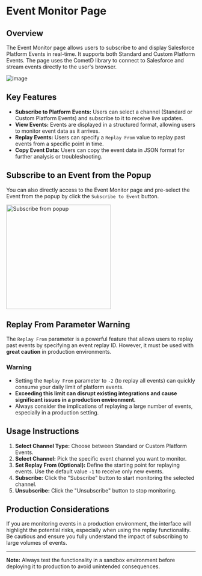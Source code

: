 # Event Monitor Page

## Overview
The Event Monitor page allows users to subscribe to and display Salesforce Platform Events in real-time. It supports both Standard and Custom Platform Events. The page uses the CometD library to connect to Salesforce and stream events directly to the user's browser.

![image](https://github.com/user-attachments/assets/e24e10cf-2b6c-4d04-ad6e-3377c833ef1d)


## Key Features
- **Subscribe to Platform Events:** Users can select a channel (Standard or Custom Platform Events) and subscribe to it to receive live updates.
- **View Events:** Events are displayed in a structured format, allowing users to monitor event data as it arrives.
- **Replay Events:** Users can specify a `Replay From` value to replay past events from a specific point in time.
- **Copy Event Data:** Users can copy the event data in JSON format for further analysis or troubleshooting.

## Subscribe to an Event from the Popup
You can also directly access to the Event Monitor page and pre-select the Event from the popup by click the `Subscribe to Event` button.

<img width="278" alt="Subscribe from popup" src="https://github.com/user-attachments/assets/a087944d-df38-4e38-a05f-dcdd3bf57b28">

## Replay From Parameter Warning
The `Replay From` parameter is a powerful feature that allows users to replay past events by specifying an event replay ID. However, it must be used with **great caution** in production environments.

### **Warning**
- Setting the `Replay From` parameter to `-2` (to replay all events) can quickly consume your daily limit of platform events.
- **Exceeding this limit can disrupt existing integrations and cause significant issues in a production environment.**
- Always consider the implications of replaying a large number of events, especially in a production setting.

## Usage Instructions
1. **Select Channel Type:** Choose between Standard or Custom Platform Events.
2. **Select Channel:** Pick the specific event channel you want to monitor.
3. **Set Replay From (Optional):** Define the starting point for replaying events. Use the default value `-1` to receive only new events.
4. **Subscribe:** Click the "Subscribe" button to start monitoring the selected channel.
5. **Unsubscribe:** Click the "Unsubscribe" button to stop monitoring.

## Production Considerations
If you are monitoring events in a production environment, the interface will highlight the potential risks, especially when using the replay functionality. Be cautious and ensure you fully understand the impact of subscribing to large volumes of events.

---

**Note:** Always test the functionality in a sandbox environment before deploying it to production to avoid unintended consequences.
